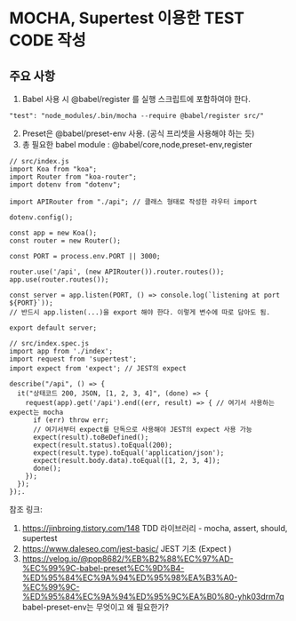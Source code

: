 # MOCHA, Supertest 이용한 TEST CODE 작성


## 주요 사항
1. Babel 사용 시 @babel/register 를 실행 스크립트에 포함하여야 한다.
~~~
"test": "node_modules/.bin/mocha --require @babel/register src/"
~~~
2. Preset은 @babel/preset-env 사용. (공식 프리셋을 사용해야 하는 듯)
3. 총 필요한 babel module : @babel/core,node,preset-env,register
~~~
// src/index.js
import Koa from "koa";
import Router from "koa-router";
import dotenv from "dotenv";

import APIRouter from "./api"; // 클래스 형태로 작성한 라우터 import

dotenv.config();

const app = new Koa();
const router = new Router();

const PORT = process.env.PORT || 3000;

router.use('/api', (new APIRouter()).router.routes());
app.use(router.routes());

const server = app.listen(PORT, () => console.log(`listening at port ${PORT}`));
// 반드시 app.listen(...)을 export 해야 한다. 이렇게 변수에 따로 담아도 됨.

export default server;
~~~

~~~
// src/index.spec.js
import app from './index';
import request from 'supertest';
import expect from 'expect'; // JEST의 expect

describe("/api", () => {
  it("상태코드 200, JSON, [1, 2, 3, 4]", (done) => {
    request(app).get('/api').end((err, result) => { // 여기서 사용하는 expect는 mocha
      if (err) throw err;
      // 여기서부터 expect를 단독으로 사용해야 JEST의 expect 사용 가능
      expect(result).toBeDefined();
      expect(result.status).toEqual(200);
      expect(result.type).toEqual('application/json');
      expect(result.body.data).toEqual([1, 2, 3, 4]);
      done();
    });
  });
});.
~~~

참조 링크:
1. https://jinbroing.tistory.com/148
TDD 라이브러리 - mocha, assert, should, supertest
2. https://www.daleseo.com/jest-basic/
JEST 기초 (Expect )
3. https://velog.io/@pop8682/%EB%B2%88%EC%97%AD-%EC%99%9C-babel-preset%EC%9D%B4-%ED%95%84%EC%9A%94%ED%95%98%EA%B3%A0-%EC%99%9C-%ED%95%84%EC%9A%94%ED%95%9C%EA%B0%80-yhk03drm7q
babel-preset-env는 무엇이고 왜 필요한가?